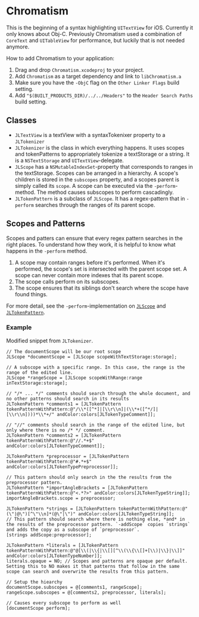 Chromatism
==========

This is the beginning of a syntax highlighting `UITextView` for iOS. Currently it only knows about Obj-C. Previously Chromatism used a combination of `CoreText` and `UITableView` for performance, but luckily that is not needed anymore.

How to add Chromatism to your application:

1. Drag and drop `Chromatism.xcodeproj` to your project.
2. Add `Chromatism` as a target dependency and link to `libChromatism.a`
3. Make sure you have the `-ObjC` flag on the `Other Linker Flags` build setting.
4. Add `"$(BUILT_PRODUCTS_DIR)/../../Headers"` to the `Header Search Paths` build setting.

## Classes
- `JLTextView` is a textView with a syntaxTokenixer property to a `JLTokenizer`
- `JLTokenizer` is the class in which everything happens. It uses scopes and tokenPatterns to appropriately tokenize a textStorage or a string. It is a `NSTextStorage` and `UITextView`-delegate.
- `JLScope` has a `NSMutableIndexSet`-property that corresponds to ranges in the textStorage. Scopes can be arranged in a hierarchy. A scope's children is stored in the `subscopes` property, and a scopes parent is simply called its `scope`. A scope can be executed via the `-perform`-method. The method causes subscopes to perform cascadingly. 
- `JLTokenPattern` is a subclass of `JLScope`. It has a regex-pattern that in `-perform` searches through the ranges of its parent scope.

## Scopes and Patterns
Scopes and patters can ensure that every regex pattern searches in the right places. To understand how they work, it is helpful to know what happens in the `-perform` method.

1. A scope may contain ranges before it's performed. When it's performed, the scope's set is intersected with the parent scope set. A scope can never contain more indexes that its parent scope.
2. The scope calls perform on its subscopes.
3. The scope ensures that its siblings don't search where the scope have found things.

For more detail, see the `-perform`-implementation on [`JLScope`](https://github.com/Anviking/Chromatism/blob/master/Chromatism/Chromatism/JLScope.m#65) and [`JLTokenPattern`](https://github.com/Anviking/Chromatism/blob/master/Chromatism/Chromatism/JLTokenPattern.m#56).

### Example
Modified snippet from `JLTokenizer`.

````objc
// The documentScope will be our root scope
JLScope *documentScope = [JLScope scopeWithTextStorage:storage];

// A subscope with a specific range. In this case, the range is the range of the edited line.
JLScope *rangeScope = [JLScope scopeWithRange:range inTextStorage:storage];

// "/* ... */" comments should search through the whole document, and no other patterns should search in its results
JLTokenPattern *comments1 = [JLTokenPattern tokenPatternWithPattern:@"/\\*([^*]|[\\r\\n]|(\\*+([^*/]|[\\r\\n])))*\\*+/" andColor:colors[JLTokenTypeComment]];

// "//" comments should search in the range of the edited line, but only where there is no /* */ comment.
JLTokenPattern *comments2 = [JLTokenPattern tokenPatternWithPattern:@"//.*+$" andColor:colors[JLTokenTypeComment]];

JLTokenPattern *preprocessor = [JLTokenPattern tokenPatternWithPattern:@"#.*+$" andColor:colors[JLTokenTypePreprocessor]];

// This pattern should only search in the the results from the preprocessor pattern.
JLTokenPattern *importAngleBrackets = [JLTokenPattern tokenPatternWithPattern:@"<.*?>" andColor:colors[JLTokenTypeString]];
importAngleBrackets.scope = preprocessor;

JLTokenPattern *strings = [JLTokenPattern tokenPatternWithPattern:@"(\"|@\")[^\"\\n]*(@\"|\")" andColor:colors[JLTokenTypeString]];
// This pattern should search where there is nothing else, *and* in the results of the preprocessor pattern. `-addScope` copies `strings` and adds the copy as a subscope of `preprocessor`.
[strings addScope:preprocessor];

JLTokenPattern *literals = [JLTokenPattern tokenPatternWithPattern:@"@[\\(|\\{|\\[][^\\(\\{\\[]+[\\)|\\}|\\]]" andColor:colors[JLTokenTypeNumber]];
literals.opaque = NO; // Scopes and patterns are opaque per default. Setting this to NO makes it that patterns that follow in the same scope can search and overwrite the results from this pattern.

// Setup the hiearchy
documentScope.subscopes = @[comments1, rangeScope];
rangeScope.subscopes = @[comments2, preprocessor, literals];

// Causes every subscope to perform as well
[documentScope perform];
````


